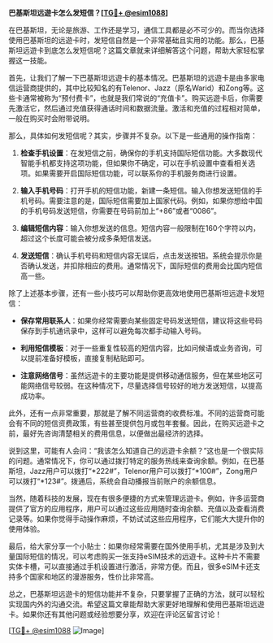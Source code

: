 **巴基斯坦远遊卡怎么发短信？[[TG💪+ @esim1088](https://t.me/s/esim1088)]**

在巴基斯坦，无论是旅游、工作还是学习，通信工具都是必不可少的。而当你选择使用巴基斯坦的远遊卡时，发短信自然是一个非常基础且实用的功能。那么，巴基斯坦远遊卡到底怎么发短信呢？这篇文章就来详细解答这个问题，帮助大家轻松掌握这一技能。

首先，让我们了解一下巴基斯坦远遊卡的基本情况。巴基斯坦的远遊卡是由多家电信运营商提供的，其中比较知名的有Telenor、Jazz（原名Warid）和Zong等。这些卡通常被称为“预付费卡”，也就是我们常说的“充值卡”。购买远遊卡后，你需要先激活它，然后通过充值获得通话时间和数据流量。激活和充值的过程相对简单，一般在购买时会附带说明。

那么，具体如何发短信呢？其实，步骤并不复杂。以下是一些通用的操作指南：

1. **检查手机设置**：在发短信之前，确保你的手机支持国际短信功能。大多数现代智能手机都支持这项功能，但如果你不确定，可以在手机设置中查看相关选项。如果需要开启国际短信功能，可以联系你的手机服务商进行设置。

2. **输入手机号码**：打开手机的短信功能，新建一条短信。输入你想发送短信的手机号码。需要注意的是，国际短信需要加上国家代码。例如，如果你想给中国的手机号码发送短信，你需要在号码前加上“+86”或者“0086”。

3. **编辑短信内容**：输入你想发送的信息。短信内容一般限制在160个字符以内，超过这个长度可能会被分成多条短信发送。

4. **发送短信**：确认手机号码和短信内容无误后，点击发送按钮。系统会提示你是否确认发送，并扣除相应的费用。通常情况下，国际短信的费用会比国内短信高一些。

除了上述基本步骤，还有一些小技巧可以帮助你更高效地使用巴基斯坦远遊卡发短信：

- **保存常用联系人**：如果你经常需要向某些固定号码发送短信，建议将这些号码保存到手机通讯录中，这样可以避免每次都手动输入号码。
  
- **利用短信模板**：对于一些重复性较高的短信内容，比如问候语或业务咨询，可以提前准备好模板，直接复制粘贴即可。

- **注意网络信号**：虽然远遊卡的主要功能是提供移动通信服务，但在某些地区可能网络信号较弱。在这种情况下，尽量选择信号较好的地方发送短信，以提高成功率。

此外，还有一点非常重要，那就是了解不同运营商的收费标准。不同的运营商可能会有不同的短信资费政策，有些甚至提供包月或包年套餐。因此，在购买远遊卡之前，最好先咨询清楚相关的费用信息，以便做出最经济的选择。

说到这里，可能有人会问：“我该怎么知道自己的远遊卡余额？”这也是一个很实际的问题。通常情况下，你可以通过拨打特定的服务热线来查询余额。例如，在巴基斯坦，Jazz用户可以拨打“*222#”，Telenor用户可以拨打“*100#”，Zong用户可以拨打“*123#”。拨通后，系统会自动播报当前账户的余额信息。

当然，随着科技的发展，现在有很多便捷的方式来管理远遊卡。例如，许多运营商提供了官方的应用程序，用户可以通过这些应用随时查询余额、充值以及查看消费记录等。如果你觉得手动操作麻烦，不妨试试这些应用程序，它们能大大提升你的使用体验。

最后，给大家分享一个小贴士：如果你经常需要在国外使用手机，尤其是涉及到大量国际短信的情况，可以考虑购买一张支持eSIM技术的远遊卡。这种卡片不需要实体卡槽，可以直接通过手机设置进行激活，非常方便。而且，很多eSIM卡还支持多个国家和地区的漫游服务，性价比非常高。

总之，巴基斯坦远遊卡的短信功能并不复杂，只要掌握了正确的方法，就可以轻松实现国内外的沟通交流。希望这篇文章能帮助大家更好地理解和使用巴基斯坦远遊卡。如果你还有其他问题或经验想要分享，欢迎在评论区留言讨论！

[[TG💪+ @esim1088](https://t.me/s/esim1088) ![Image](https://i.postimg.cc/4NQfJmqS/Snipaste-2025-05-13-00-14-12.png)]